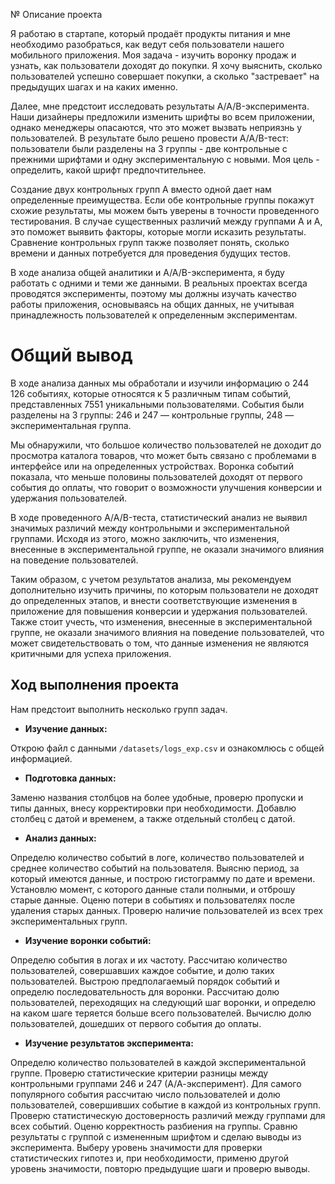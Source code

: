 № Описание проекта

Я работаю в стартапе, который продаёт продукты питания и мне необходимо разобраться, как ведут себя пользователи нашего мобильного приложения. Моя задача - изучить воронку продаж и узнать, как пользователи доходят до покупки. Я хочу выяснить, сколько пользователей успешно совершает покупки, а сколько "застревает" на предыдущих шагах и на каких именно.


Далее, мне предстоит исследовать результаты A/A/B-эксперимента. Наши дизайнеры предложили изменить шрифты во всем приложении, однако менеджеры опасаются, что это может вызвать неприязнь у пользователей. В результате было решено провести A/A/B-тест: пользователи были разделены на 3 группы - две контрольные с прежними шрифтами и одну экспериментальную с новыми. Моя цель - определить, какой шрифт предпочтительнее.


Создание двух контрольных групп A вместо одной дает нам определенные преимущества. Если обе контрольные группы покажут схожие результаты, мы можем быть уверены в точности проведенного тестирования. В случае существенных различий между группами A и A, это поможет выявить факторы, которые могли исказить результаты. Сравнение контрольных групп также позволяет понять, сколько времени и данных потребуется для проведения будущих тестов.


В ходе анализа общей аналитики и A/A/B-эксперимента, я буду работать с одними и теми же данными. В реальных проектах всегда проводятся эксперименты, поэтому мы должны изучать качество работы приложения, основываясь на общих данных, не учитывая принадлежность пользователей к определенным экспериментам.


# Общий вывод

В ходе анализа данных мы обработали и изучили информацию о 244 126 событиях, которые относятся к 5 различным типам событий, представленных 7551 уникальными пользователями. События были разделены на 3 группы: 246 и 247 — контрольные группы, 248 — экспериментальная группа.


Мы обнаружили, что большое количество пользователей не доходит до просмотра каталога товаров, что может быть связано с проблемами в интерфейсе или на определенных устройствах. Воронка событий показала, что меньше половины пользователей доходят от первого события до оплаты, что говорит о возможности улучшения конверсии и удержания пользователей.


В ходе проведенного A/A/B-теста, статистический анализ не выявил значимых различий между контрольными и экспериментальной группами. Исходя из этого, можно заключить, что изменения, внесенные в экспериментальной группе, не оказали значимого влияния на поведение пользователей.


Таким образом, с учетом результатов анализа, мы рекомендуем дополнительно изучить причины, по которым пользователи не доходят до определенных этапов, и внести соответствующие изменения в приложение для повышения конверсии и удержания пользователей. Также стоит учесть, что изменения, внесенные в экспериментальной группе, не оказали значимого влияния на поведение пользователей, что может свидетельствовать о том, что данные изменения не являются критичными для успеха приложения.


## Ход выполнения проекта
 
Нам предстоит выполнить несколько групп задач. 


- **Изучение данных:**

Открою файл с данными `/datasets/logs_exp.csv` и ознакомлюсь с общей информацией.


- **Подготовка данных:** 

Заменю названия столбцов на более удобные, проверю пропуски и типы данных, внесу корректировки при необходимости. Добавлю столбец с датой и временем, а также отдельный столбец с датой.


- **Анализ данных:** 

Определю количество событий в логе, количество пользователей и среднее количество событий на пользователя. Выясню период, за который имеются данные, и построю гистограмму по дате и времени. Установлю момент, с которого данные стали полными, и отброшу старые данные. Оценю потери в событиях и пользователях после удаления старых данных. Проверю наличие пользователей из всех трех экспериментальных групп.


- **Изучение воронки событий:**

Определю события в логах и их частоту. Рассчитаю количество пользователей, совершавших каждое событие, и долю таких пользователей. Выстрою предполагаемый порядок событий и определю последовательность для воронки. Рассчитаю долю пользователей, переходящих на следующий шаг воронки, и определю на каком шаге теряется больше всего пользователей. Вычислю долю пользователей, дошедших от первого события до оплаты.


- **Изучение результатов эксперимента:**


Определю количество пользователей в каждой экспериментальной группе. Проверю статистические критерии разницы между контрольными группами 246 и 247 (А/А-эксперимент). Для самого популярного события рассчитаю число пользователей и долю пользователей, совершивших событие в каждой из контрольных групп. Проверю статистическую достоверность различий между группами для всех событий. Оценю корректность разбиения на группы. Сравню результаты с группой с измененным шрифтом и сделаю выводы из эксперимента. Выберу уровень значимости для проверки статистических гипотез и, при необходимости, применю другой уровень значимости, повторю предыдущие шаги и проверю выводы.


